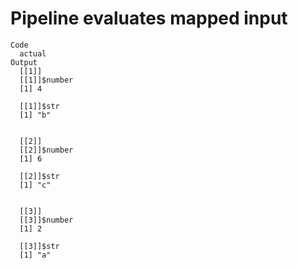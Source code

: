 # Pipeline evaluates mapped input

    Code
      actual
    Output
      [[1]]
      [[1]]$number
      [1] 4
      
      [[1]]$str
      [1] "b"
      
      
      [[2]]
      [[2]]$number
      [1] 6
      
      [[2]]$str
      [1] "c"
      
      
      [[3]]
      [[3]]$number
      [1] 2
      
      [[3]]$str
      [1] "a"
      
      

